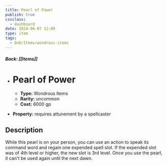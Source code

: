```yaml
---
title: Pearl of Power
publish: true
cssclass:
  - dashboard
date: 2024-06-07 12:00
type: item
tags:
  - DnD/Items/wondrous-items
---
```


##### Back: [[Items]]

- # Pearl of Power

    - **Type:** Wondrous Items
    - **Rarity:** uncommon
    - **Cost:** 6000 gp
- **Property:** requires attunement by a spellcaster



## Description 

While this pearl is on your person, you can use an action to speak its command word and regain one expended spell slot. If the expended slot was of 4th level or higher, the new slot is 3rd level. Once you use the pearl, it can't be used again until the next dawn.
